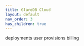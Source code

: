 ```yaml
---
title: GlareDB Cloud
layout: default
nav_order: 3
has_children: true
---
```

deployments
user provisions
billing
